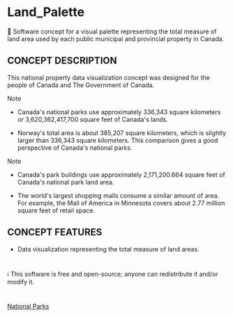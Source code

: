 # Land_Palette
🍁 Software concept for a visual palette representing the total measure of land area used by each public municipal and provincial property in Canada. 

## CONCEPT DESCRIPTION

This national property data visualization concept was designed for the people of Canada and The Government of Canada.

> [!NOTE]
> - Canada's national parks use approximately 336,343 square kilometers or 3,620,362,417,700 square feet of Canada's lands.
> 
> - Norway's total area is about 385,207 square kilometers, which is slightly larger than 336,343 square kilometers. This comparison gives a good perspective of Canada's national parks.

> [!NOTE]
> - Canada's park buildings use approximately 2,171,200.664 square feet of Canada's national park land area.
> 
> - The world's largest shopping malls consume a similar amount of area. For example, the Mall of America in Minnesota covers about 2.77 million square feet of retail space.

## CONCEPT FEATURES

- Data visualization representing the total measure of land areas.

#
ℹ️ This software is free and open-source; anyone can redistribute it and/or modify it.
#

[National Parks](https://parks.canada.ca/pn-np)
